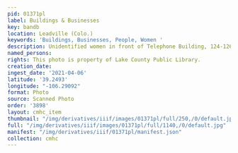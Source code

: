 ```yaml
---
pid: 01371pl
label: Buildings & Businesses
key: bandb
location: Leadville (Colo.)
keywords: 'Buildings, Businesses, People, Women '
description: Unidentified women in front of Telephone Building, 124-126 E. 6th Street
named_persons: 
rights: This photo is property of Lake County Public Library.
creation_date: 
ingest_date: '2021-04-06'
latitude: '39.2493'
longitude: "-106.29092"
format: Photo
source: Scanned Photo
order: '3898'
layout: cmhc_item
thumbnail: "/img/derivatives/iiif/images/01371pl/full/250,/0/default.jpg"
full: "/img/derivatives/iiif/images/01371pl/full/1140,/0/default.jpg"
manifest: "/img/derivatives/iiif/01371pl/manifest.json"
collection: cmhc
---
```

